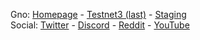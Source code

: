 Gno: [Homepage](https://www.gno.land/) - [Testnet3 (last)](https://test3.gno.land) - [Staging](https://staging.gno.land)<br/>
Social: [Twitter](https://twitter.com/_gnoland) - [Discord](https://discord.gg/tF2X8M6cVj) - [Reddit](https://reddit.com/r/gnoland) - [YouTube](https://youtube.com/@_gnoland)

